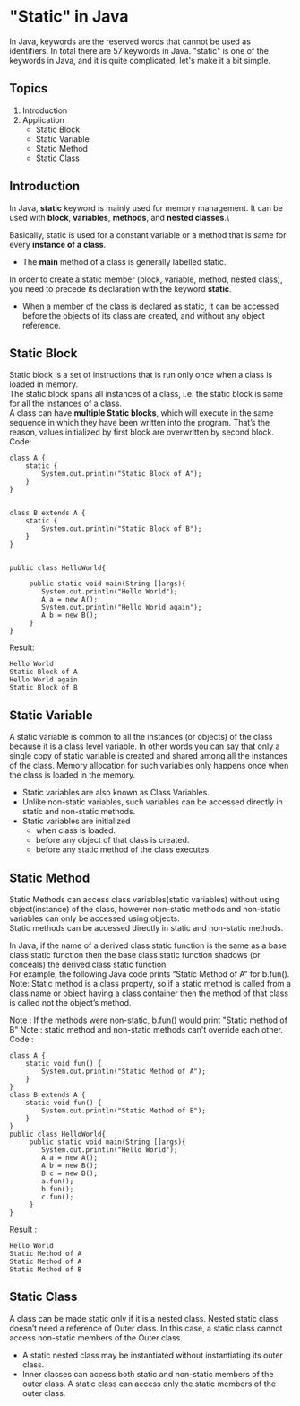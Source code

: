 # "Static" in Java
In Java, keywords are the reserved words that cannot be used as identifiers. In total there are 57 keywords in Java. "static" is one of the keywords in Java, and it is quite complicated, let's make it a bit simple.

## Topics
1. Introduction
2. Application 
    * Static Block
    * Static Variable
    * Static Method
    * Static Class

## Introduction
In Java, **static** keyword is mainly used for memory management. It can be used with **block**, **variables**, **methods**, and **nested classes**.\

Basically, static is used for a constant variable or a method that is same for every **instance of a class**.

* The **main** method of a class is generally labelled static.

In order to create a static member (block, variable, method, nested class), you need to precede its declaration with the keyword **static**.

* When a member of the class is declared as static, it can be accessed before the objects of its class are created, and without any object reference.

## Static Block

Static block is a set of instructions that is run only once when a class is loaded in memory.\
The static block spans all instances of a class, i.e. the static block is same for all the instances of a class.\
A class can have **multiple Static blocks**, which will execute in the same sequence in which they have been written into the program. That’s the reason, values initialized by first block are overwritten by second block.\
Code:
```
class A {
    static {
        System.out.println("Static Block of A");
    }
}


class B extends A {
    static {
        System.out.println("Static Block of B");
    }
}


public class HelloWorld{

     public static void main(String []args){
        System.out.println("Hello World");
        A a = new A();
        System.out.println("Hello World again");
        A b = new B();
     }
}
```
Result:
```
Hello World
Static Block of A
Hello World again
Static Block of B
```

## Static Variable
A static variable is common to all the instances (or objects) of the class because it is a class level variable. In other words you can say that only a single copy of static variable is created and shared among all the instances of the class. Memory allocation for such variables only happens once when the class is loaded in the memory.

* Static variables are also known as Class Variables.
* Unlike non-static variables, such variables can be accessed directly in static and non-static methods.
* Static variables are initialized
    * when class is loaded.
    * before any object of that class is created.
    * before any static method of the class executes.
    
## Static Method
Static Methods can access class variables(static variables) without using object(instance) of the class, however non-static methods and non-static variables can only be accessed using objects.\
Static methods can be accessed directly in static and non-static methods.

In Java, if the name of a derived class static function is the same as a base class static function then the base class static function shadows (or conceals) the derived class static function. \
For example, the following Java code prints “Static Method of A” for b.fun().\
Note: Static method is a class property, so if a static method is called from a class name or object having a class container then the method of that class is called not the object’s method.

Note : If the methods were non-static, b.fun() would print "Static method of B"
Note : static method and non-static methods can't override each other.
Code :
```
class A {
    static void fun() {
        System.out.println("Static Method of A");
    }
}
class B extends A {
    static void fun() {
        System.out.println("Static Method of B");
    }
}
public class HelloWorld{
     public static void main(String []args){
        System.out.println("Hello World");
        A a = new A();
        A b = new B();
        B c = new B();
        a.fun();
        b.fun();
        c.fun();
     }
}
```
Result :
```
Hello World
Static Method of A
Static Method of A
Static Method of B
```

## Static Class
A class can be made static only if it is a nested class. Nested static class doesn’t need a reference of Outer class. In this case, a static class cannot access non-static members of the Outer class.

* A static nested class may be instantiated without instantiating its outer class.
* Inner classes can access both static and non-static members of the outer class. A static class can access only the static members of the outer class.

